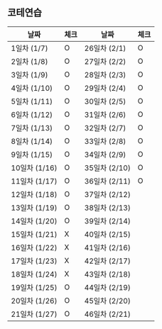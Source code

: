 ## 코테연습

| 날짜 | 체크 | 날짜 | 체크  |
| --- | --- | --- |-----|
| 1일차 (1/7) | O | 26일차 (2/1) | O   |
| 2일차 (1/8) | O | 27일차 (2/2) | O   |
| 3일차 (1/9) | O | 28일차 (2/3) | O   |
| 4일차 (1/10) | O | 29일차 (2/4) | O   |
| 5일차 (1/11) | O | 30일차 (2/5) | O   |
| 6일차 (1/12) | O | 31일차 (2/6) | O   |
| 7일차 (1/13) | O | 32일차 (2/7) | O   |
| 8일차 (1/14) | O | 33일차 (2/8) | O   |
| 9일차 (1/15) | O | 34일차 (2/9) | O   |
| 10일차 (1/16) | O | 35일차 (2/10) | O   |
| 11일차 (1/17) | O | 36일차 (2/11) | O   |
| 12일차 (1/18) | O | 37일차 (2/12) |     |
| 13일차 (1/19) | O | 38일차 (2/13) |     |
| 14일차 (1/20) | O | 39일차 (2/14) |     |
| 15일차 (1/21) | X | 40일차 (2/15) |     |
| 16일차 (1/22) | X | 41일차 (2/16) |     |
| 17일차 (1/23) | X | 42일차 (2/17) |     |
| 18일차 (1/24) | X | 43일차 (2/18) |     |
| 19일차 (1/25) | O | 44일차 (2/19) |     |
| 20일차 (1/26) | O | 45일차 (2/20) |     |
| 21일차 (1/27) | O | 46일차 (2/21) |     |